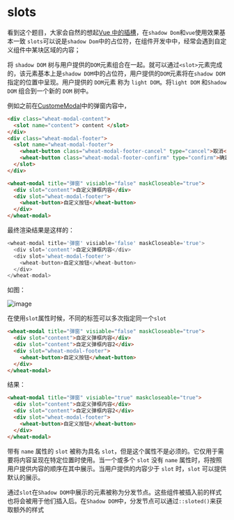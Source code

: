 # slots

看到这个题目，大家会自然的想起[Vue 中的插槽](https://cn.vuejs.org/v2/api/#v-slot)，在`shadow Dom`和`vue`使用效果基本一致
`slots`可以说是`shadow Dom`中的占位符，在组件开发中中，经常会遇到自定义组件中某块区域的内容；

将 `shadow DOM` 树与用户提供的`DOM`元素组合在一起。就可以通过`<slot>`元素完成的，该元素基本上是`shadow DOM`中的占位符，用户提供的`DOM`元素将在`shadow DOM`指定的位置中呈现。用户提供的 `DOM`元素 称为 `light DOM`。将`light DOM` 和`Shadow DOM` 组合到一个新的 `DOM` 树中。

例如之前在[CustomeModal](webcomponent/web-components-my-modal.md)中的弹窗内容中，

```html
<div class="wheat-modal-content">
  <slot name="content"> content </slot>
</div>
<div class="wheat-modal-footer">
  <slot name="wheat-modal-footer">
    <wheat-button class="wheat-modal-footer-cancel" type="cancel">取消</wheat-button>
    <wheat-button class="wheat-modal-footer-confirm" type="confirm">确定</wheat-button>
  </slot>
</div>

<wheat-modal title="弹窗" visiable="false" maskCloseable="true">
  <div slot="content">自定义弹框内容</div>
  <div slot="wheat-modal-footer">
    <wheat-button>自定义按钮</wheat-button>
  </div>
</wheat-modal>
```

最终渲染结果是这样的：

```js
<wheat-modal title='弹窗' visiable='false' maskCloseable='true'>
  <div slot='content'>自定义弹框内容</div>
  <div slot='wheat-modal-footer'>
    <wheat-button>自定义按钮</wheat-button>
  </div>
</wheat-modal>
```

如图：

![image](https://user-images.githubusercontent.com/24740506/100024896-a52eb700-2e22-11eb-93aa-98446bcee243.png)

在使用`slot`属性时候，不同的标签可以多次指定同一个`slot`

```html
<wheat-modal title="弹窗" visiable="false" maskCloseable="true">
  <div slot="content">自定义弹框内容</div>
  <div slot="content">自定义弹框内容2</div>
  <div slot="wheat-modal-footer">
    <wheat-button>自定义按钮</wheat-button>
  </div>
</wheat-modal>
```

结果：

```html
<wheat-modal title="弹窗" visiable="true" maskcloseable="true">
  <div slot="content">自定义弹框内容</div>
  <div slot="content">自定义弹框内容2</div>
  <div slot="wheat-modal-footer">
    <wheat-button>自定义按钮</wheat-button>
  </div>
</wheat-modal>
```

带有 `name` 属性的 `slot` 被称为具名 `slot`，但是这个属性不是必须的。它仅用于需要将内容呈现在特定位置时使用。当一个或多个 `slot` 没有 `name` 属性时，将按照用户提供内容的顺序在其中展示。当用户提供的内容少于 `slot` 时，`slot` 可以提供默认的展示。

通过`slot`在`Shadow DOM`中展示的元素被称为分发节点。这些组件被插入前的样式也将会被用于他们插入后。在`Shadow DOM`中，分发节点可以通过`::sloted()`来获取额外的样式

